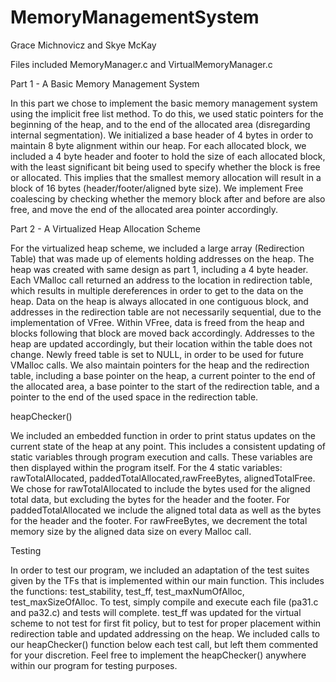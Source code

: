 # MemoryManagementSystem

Grace Michnovicz and Skye McKay

Files included MemoryManager.c and VirtualMemoryManager.c

Part 1 - A Basic Memory Management System

In this part we chose to implement the basic memory management system using the implicit free list method. To do this, we used static pointers for the beginning of the heap, and to the end of the allocated area (disregarding internal segmentation). We initialized a base header of 4 bytes in order to maintain 8 byte alignment within our heap. For each allocated block, we included a 4 byte header and footer to hold the size of each allocated block, with the least significant bit being used to specify whether the block is free or allocated. This implies that the smallest memory allocation will result in a block of 16 bytes (header/footer/aligned byte size). We implement Free coalescing by checking whether the memory block after and before are also free, and move the end of the allocated area pointer accordingly. 

Part 2 - A Virtualized Heap Allocation Scheme

For the virtualized heap scheme, we included a large array (Redirection Table) that was made up of elements holding addresses on the heap. The heap was created with same design as part 1, including a 4 byte header. Each VMalloc call returned an address to the location in redirection table, which results in multiple dereferences in order to get to the data on the heap. Data on the heap is always allocated in one contiguous block, and addresses in the redirection table are not necessarily sequential, due to the implementation of VFree. Within VFree, data is freed from the heap and blocks following that block are moved back accordingly. Addresses to the heap are updated accordingly, but their location within the table does not change. Newly freed table is set to NULL, in order to be used for future VMalloc calls. We also maintain pointers for the heap and the redirection table, including a base pointer on the heap, a current pointer to the end of the allocated area, a base pointer to the start of the redirection table, and a pointer to the end of the used space in the redirection table. 


heapChecker()

We included an embedded function in order to print status updates on the current state of the heap at any point. This includes a consistent updating of static variables through program execution and calls. These variables are then displayed within the program itself. For the 4 static variables: rawTotalAllocated, paddedTotalAllocated,rawFreeBytes, alignedTotalFree. We chose for rawTotalAllocated to include the bytes used for the aligned total data, but excluding the bytes for the header and the footer. For paddedTotalAllocated we include the aligned total data as well as the bytes for the header and the footer. For rawFreeBytes, we decrement the total memory size by the aligned data size on every Malloc call. 

Testing

In order to test our program, we included an adaptation of the test suites given by the TFs that is implemented within our main function. This includes the functions: test_stability, test_ff, test_maxNumOfAlloc, test_maxSizeOfAlloc. To test, simply compile and execute each file (pa31.c and pa32.c) and tests will complete. test_ff was updated for the virtual scheme to not test for first fit policy, but to test for proper placement within redirection table and updated addressing on the heap. We included calls to our heapChecker() function below each test call, but left them commented for your discretion. Feel free to implement the heapChecker() anywhere within our program for testing purposes.

